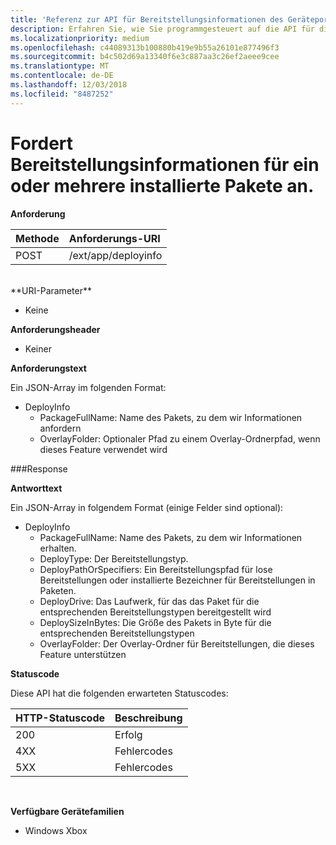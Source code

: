 ```yaml
---
title: 'Referenz zur API für Bereitstellungsinformationen des Geräteportals '
description: Erfahren Sie, wie Sie programmgesteuert auf die API für die Bereitstellung von Informationen zugreifen.
ms.localizationpriority: medium
ms.openlocfilehash: c44089313b100880b419e9b55a26101e877496f3
ms.sourcegitcommit: b4c502d69a13340f6e3c887aa3c26ef2aeee9cee
ms.translationtype: MT
ms.contentlocale: de-DE
ms.lasthandoff: 12/03/2018
ms.locfileid: "8487252"
---
```

# <a name="requests-deployment-information-for-one-or-more-installed-packages"></a>Fordert Bereitstellungsinformationen für ein oder mehrere installierte Pakete an.

**Anforderung**

Methode      | Anforderungs-URI
:------     | :------
POST | /ext/app/deployinfo
<br />
**URI-Parameter**

 - Keine

**Anforderungsheader**

- Keiner

**Anforderungstext**

Ein JSON-Array im folgenden Format:

* DeployInfo
  * PackageFullName: Name des Pakets, zu dem wir Informationen anfordern
  * OverlayFolder: Optionaler Pfad zu einem Overlay-Ordnerpfad, wenn dieses Feature verwendet wird

###<a name="response"></a>Response

**Antworttext**

Ein JSON-Array in folgendem Format (einige Felder sind optional):

* DeployInfo
  * PackageFullName: Name des Pakets, zu dem wir Informationen erhalten.
  * DeployType: Der Bereitstellungstyp.
  * DeployPathOrSpecifiers: Ein Bereitstellungspfad für lose Bereitstellungen oder installierte Bezeichner für Bereitstellungen in Paketen.
  * DeployDrive: Das Laufwerk, für das das Paket für die entsprechenden Bereitstellungstypen bereitgestellt wird
  * DeploySizeInBytes: Die Größe des Pakets in Byte für die entsprechenden Bereitstellungstypen
  * OverlayFolder: Der Overlay-Ordner für Bereitstellungen, die dieses Feature unterstützen

**Statuscode**

Diese API hat die folgenden erwarteten Statuscodes:

HTTP-Statuscode      | Beschreibung
:------     | :-----
200 | Erfolg
4XX | Fehlercodes
5XX | Fehlercodes
<br />

**Verfügbare Gerätefamilien**

* Windows Xbox
